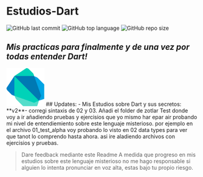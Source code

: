 # Estudios-Dart
![GitHub last commit](https://img.shields.io/github/last-commit/Zot-Lar/Estudios-Dart?color=%231531bd&logo=GitHub&logoColor=white) ![GitHub top language](https://img.shields.io/github/languages/top/Zot-Lar/Estudios-Dart?color=1531bd&logo=Dart) ![GitHub repo size](https://img.shields.io/github/repo-size/Zot-Lar/Estudios-Dart?color=1531bd&logo=CurseForge)

## _Mis practicas para finalmente y de una vez por todas entender Dart!_
<!-- ![](assets/dart.svg)-->
<img src="assets/dart.svg" width=100>
## Updates:
- Mis Estudios sobre Dart y sus secretos:
**v2**- corregi sintaxis de 02 y 03.
    Añadi el folder de zotlar Test donde voy a ir añadiendo pruebas y ejercisios que yo mismo har epar air probando mi nivel de entendiemiento sobre este lenguaje misterioso.
    por ejemplo en el archivo 01_test_alpha voy probando lo visto en 02 data types para ver que tanot lo comprendo hasta ahora. asi ire aladiendo archivos con ejercisios y pruebas.


> Dare feedback mediante este Readme
> A medida que progreso en mis estudios
> sobre este lenguaje misterioso
> no me hago responsable si alguien lo intenta
> pronunciar en voz alta, estas bajo tu propio
> riesgo.

